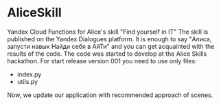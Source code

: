 # AliceSkill
Yandex Cloud Functions for Alice's skill "Find yourself in IT"
The skill is published on the Yandex Dialogues platform.
It is enough to say "Алиса, запусти навык Найди себя в АйТи" and 
you can get acquainted with the results of the code.
The code was started to develop at the Alice Skills hackathon. 
For start release version 001 you need to use only files:
- index.py
- utils.py

Now, we update our application with recommended approach of scenes.   